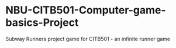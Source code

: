 # NBU-CITB501-Computer-game-basics-Project
Subway Runners project game for CITB501 - an infinite runner game
